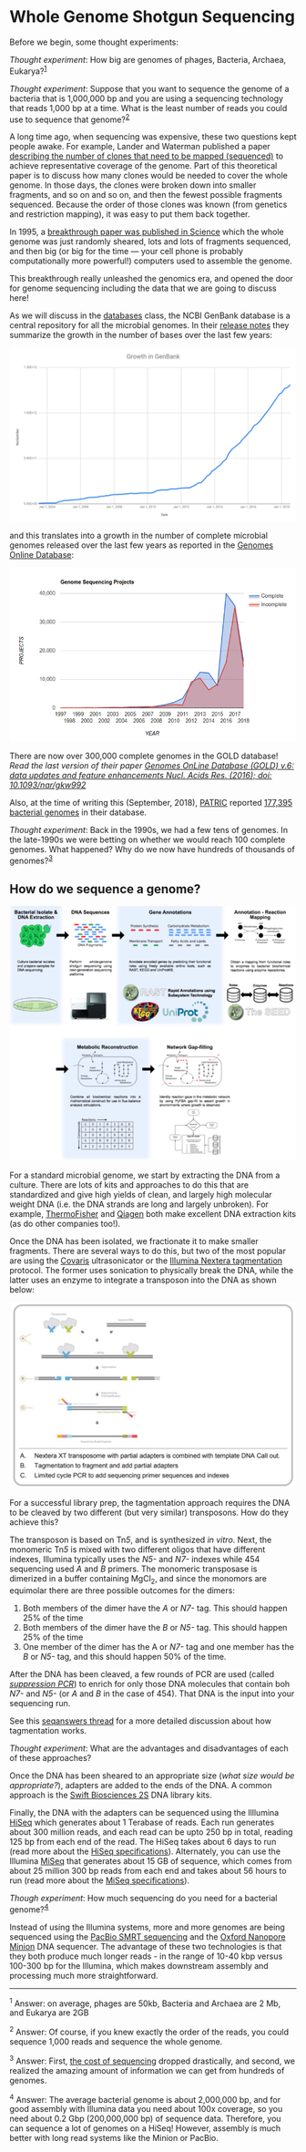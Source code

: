 # Whole Genome Shotgun Sequencing

Before we begin, some thought experiments:

*Thought experiment*: How big are genomes of phages, Bacteria, Archaea, Eukarya?<sup>[1](#footnote1)</sup>

*Thought experiment*: Suppose that you want to sequence the genome of a bacteria that is 1,000,000 bp and you are using a sequencing technology that reads 1,000 bp at a time. What is the least number of reads you could use to sequence that genome?<sup>[2](#footnote2)</sup>

A long time ago, when sequencing was expensive, these two questions kept people awake. For example, Lander and Waterman published a paper [describing the number of clones that need to be mapped (sequenced)](https://www.ncbi.nlm.nih.gov/pubmed/3294162) to achieve representative coverage of the genome. Part of this theoretical paper is to discuss how many clones would be needed to cover the whole genome. In those days, the clones were broken down into smaller fragments, and so on and so on, and then the fewest possible fragments sequenced. Because the order of those clones was known (from genetics and restriction mapping), it was easy to put them back together.

In 1995, a [breakthrough paper was published in Science](http://science.sciencemag.org/content/269/5223/496) which the whole genome was just randomly sheared, lots and lots of fragments sequenced, and then big (or big for the time &mdash; your cell phone is probably computationally more powerful!) computers used to assemble the genome.

This breakthrough really unleashed the genomics era, and opened the door for genome sequencing including the data that we are going to discuss here!

As we will discuss in the [databases](../Databases/) class, the NCBI GenBank database is a central repository for all the microbial genomes. In their [release notes](ftp://ftp.ncbi.nih.gov/refseq/release/release-statistics/bacteria.acc_taxid_growth.txt) they summarize the growth in the number of bases over the last few years:

![Growth in GenBank over the last years](images/GenBankGrowth.png)

and this translates into a growth in the number of complete microbial genomes released over the last few years as reported in the [Genomes Online Database](https://gold.jgi.doe.gov/statistics):

[![Growth in genomes per year](images/GenomesOnlineGrowth.png)](https://gold.jgi.doe.gov/statistics)

There are now over 300,000 complete genomes in the GOLD database! *Read the last version of their paper [Genomes OnLine Database (GOLD) v.6: data updates and feature enhancements Nucl. Acids Res. (2016); doi: 10.1093/nar/gkw992](https://www.ncbi.nlm.nih.gov/pmc/articles/PMC5210664/)*

Also, at the time of writing this (September, 2018), [PATRIC](http://patricbrc.org) reported [177,395 bacterial genomes](https://www.patricbrc.org/view/Taxonomy/2) in their database.

*Thought experiment*: Back in the 1990s, we had a few tens of genomes. In the late-1990s we were betting on whether we would reach 100 complete genomes. What happened? Why do we now have hundreds of thousands of genomes?<sup>[3](#footnote3)</sup>

## How do we sequence a genome?

![Genomics and Modeling](images/GenomicsAndModeling.png)

For a standard microbial genome, we start by extracting the DNA from a culture. There are lots of kits and approaches to do this that are standardized and give high yields of clean, and largely high molecular weight DNA (i.e. the DNA strands are long and largely unbroken). For example, [ThermoFisher](http://www.thermofisher.com/us/en/home/life-science/dna-rna-purification-analysis/genomic-dna-extraction/) and [Qiagen](https://www.qiagen.com/us/shop/sample-technologies/dna) both make excellent DNA extraction kits (as do other companies too!). 

Once the DNA has been isolated, we fractionate it to make smaller fragments. There are several ways to do this, but two of the most popular are using the [Covaris](https://covaris.com/instruments/) ultrasonicator or the [Illumina Nextera tagmentation](https://www.illumina.com/content/dam/illumina-marketing/documents/products/technotes/nextera-xt-troubleshooting-technical-note.pdf) protocol. The former uses sonication to physically break the DNA, while the latter uses an enzyme to integrate a transposon into the DNA as shown below:

![how tagmentation works](images/tagmentation.png)

For a successful library prep, the tagmentation approach requires the DNA to be cleaved by two different (but very similar) transposons. How do they achieve this? 

The transposon is based on Tn*5*, and is synthesized *in vitro*. Next, the monomeric Tn*5* is mixed with two different oligos that have different indexes, Illumina typically uses the *N5-* and *N7-* indexes while 454 sequencing used *A* and *B* primers. The monomeric transposase is dimerized in a buffer containing MgCl<sub>2</sub>, and since the monomors are equimolar there are three possible outcomes for the dimers:
1. Both members of the dimer have the *A* or *N7-* tag. This should happen 25% of the time
2. Both members of the dimer have the *B* or *N5-* tag. This should happen 25% of the time
3. One member of the dimer has the A or *N7-* tag and one member has the *B* or *N5-* tag, and this should happen 50% of the time.

After the DNA has been cleaved, a few rounds of PCR are used (called [*suppression PCR*](http://www.nature.com/app_notes/nmeth/2009/091011/full/nmeth.f.272.html)) to enrich for only those DNA molecules that contain boh *N7-* and *N5-* (or *A* and *B* in the case of 454). That DNA is the input into your sequencing run. 

See this [seqanswers thread](http://seqanswers.com/forums/archive/index.php/t-50155.html) for a more detailed discussion about how tagmentation works.


*Thought experiment*: What are the advantages and disadvantages of each of these approaches?

Once the DNA has been sheared to an appropriate size (*what size would be appropriate?*), adapters are added to the ends of the DNA. A common approach is the [Swift Biosciences 2S](https://swiftbiosci.com/wp-content/uploads/2016/11/16-1117_SellSheet-2S-Family-v4-hires_no-crops.pdf) DNA library kits.

Finally, the DNA with the adapters can be sequenced using the Illlumina [HiSeq](https://www.illumina.com/systems/sequencing-platforms/hiseq-2500.html) which generates about 1 Terabase of reads. Each run generates about 300 million reads, and each read can be upto 250 bp in total, reading 125 bp from each end of the read. The HiSeq takes about 6 days to run (read more about the [HiSeq specifications](https://www.illumina.com/systems/sequencing-platforms/hiseq-2500/specifications.html)). Alternately, you can use the Illumina [MiSeq](https://www.illumina.com/systems/sequencing-platforms/miseq.html) that generates about 15 GB of sequence, which comes from about 25 million 300 bp reads from each end and takes about 56 hours to run (read more about the [MiSeq specifications](https://www.illumina.com/systems/sequencing-platforms/miseq/specifications.html)).

*Though experiment*: How much sequencing do you need for a bacterial genome?<sup>[4](#footnote4)</sup>

Instead of using the Illumina systems, more and more genomes are being sequenced using the [PacBio SMRT sequencing](https://www.pacb.com/smrt-science/smrt-sequencing/) and the [Oxford Nanopore Minion](https://nanoporetech.com/products/minion) DNA sequencer. The advantage of these two technologies is that they both produce much longer reads - in the range of 10-40 kbp versus 100-300 bp for the Illumina, which makes downstream assembly and processing much more straightforward.

---
<sup><a name="footnote1">1</a></sup> Answer: on average, phages are 50kb, Bacteria and Archaea are 2 Mb, and Eukarya are 2GB

<sup><a name="footnote2">2</a></sup> Answer: Of course, if you knew exactly the order of the reads, you could sequence 1,000 reads and sequence the whole genome.

<sup><a name="footnote3">3</a></sup> Answer: First, [the cost of sequencing](../Sequencing/README.md#cost-of-dna-sequencing) dropped drastically, and second, we realized the amazing amount of information we can get from hundreds of genomes.

<sup><a name="footnote4">4</a></sup> Answer: The average bacterial genome is about 2,000,000 bp, and for good assembly with Illumina data you need about 100x coverage, so you need about 0.2 Gbp (200,000,000 bp) of sequence data. Therefore, you can sequence a lot of genomes on a HiSeq! However, assembly is much better with long read systems like the Minion or PacBio.

